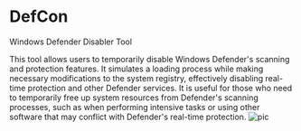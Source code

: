# DefCon
Windows Defender Disabler Tool

This tool allows users to temporarily disable Windows Defender's scanning and protection features. It simulates a loading process while making necessary modifications to the system registry, effectively disabling real-time protection and other Defender services. It is useful for those who need to temporarily free up system resources from Defender's scanning processes, such as when performing intensive tasks or using other software that may conflict with Defender's real-time protection.
![pic](https://github.com/user-attachments/assets/7279e8fb-9197-4866-a1b0-53c0f9462c19)
